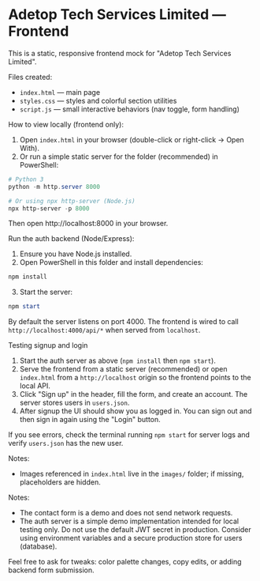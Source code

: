 # Adetop Tech Services Limited — Frontend

This is a static, responsive frontend mock for "Adetop Tech Services Limited".

Files created:
- `index.html` — main page
- `styles.css` — styles and colorful section utilities
- `script.js` — small interactive behaviors (nav toggle, form handling)


How to view locally (frontend only):
1. Open `index.html` in your browser (double-click or right-click → Open With).
2. Or run a simple static server for the folder (recommended) in PowerShell:

```powershell
# Python 3
python -m http.server 8000

# Or using npx http-server (Node.js)
npx http-server -p 8000
```

Then open http://localhost:8000 in your browser.

Run the auth backend (Node/Express):

1. Ensure you have Node.js installed.
2. Open PowerShell in this folder and install dependencies:

```powershell
npm install
```

3. Start the server:

```powershell
npm start
```

By default the server listens on port 4000. The frontend is wired to call `http://localhost:4000/api/*` when served from `localhost`.

Testing signup and login
1. Start the auth server as above (`npm install` then `npm start`).
2. Serve the frontend from a static server (recommended) or open `index.html` from a `http://localhost` origin so the frontend points to the local API.
3. Click "Sign up" in the header, fill the form, and create an account. The server stores users in `users.json`.
4. After signup the UI should show you as logged in. You can sign out and then sign in again using the "Login" button.

If you see errors, check the terminal running `npm start` for server logs and verify `users.json` has the new user.

Notes:
- Images referenced in `index.html` live in the `images/` folder; if missing, placeholders are hidden.

Notes:
- The contact form is a demo and does not send network requests.
- The auth server is a simple demo implementation intended for local testing only. Do not use the default JWT secret in production. Consider using environment variables and a secure production store for users (database).

Feel free to ask for tweaks: color palette changes, copy edits, or adding backend form submission.
